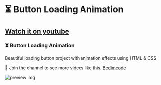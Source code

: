 # ⏳ Button Loading Animation
## [Watch it on youtube](https://youtu.be/ZaKXVsfIG6g)
### ⏳ Button Loading Animation

Beautiful loading button project with animation effects using HTML & CSS

💙 Join the channel to see more videos like this. [Bedimcode](https://www.youtube.com/c/Bedimcode)

![preview img](/image-jpg)
